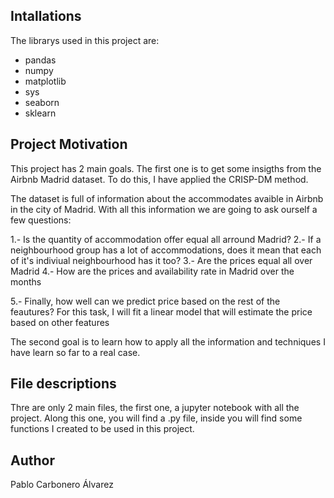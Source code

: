 ## Intallations
The librarys used in this project are:
* pandas
* numpy
* matplotlib
* sys
* seaborn
* sklearn



## Project Motivation

This project has 2 main goals. The first one is to get some insigths from the Airbnb Madrid dataset. To do this, I have applied the CRISP-DM method.

The dataset is full of information about the accommodates avaible in Airbnb in the city of Madrid. With all this information we are going to ask ourself a few questions:

1.- Is the quantity of accommodation offer equal all arround Madrid?
2.- If a neighbourhood group has a lot of accommodations, does it mean that each of it's indiviual neighbourhood has it too?
3.- Are the prices equal all over Madrid
4.- How are the prices and availability rate in Madrid over the months

5.- Finally, how well can we predict price based on the rest of the feautures? For this task, I will fit a linear model that will estimate the price based on other features

The second goal is to learn how to apply all the information and techniques I have learn so far to a real case.

## File descriptions

Thre are only 2 main files, the first one, a jupyter notebook with all the project. Along this one, you will find a .py file, inside you will find some functions I created to be used in this project.

## Author 
Pablo Carbonero Álvarez
